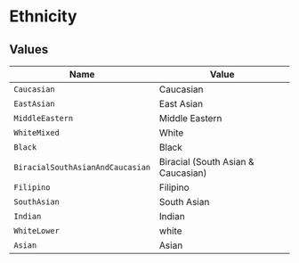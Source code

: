 # Ethnicity


## Values

| Name                               | Value                              |
| ---------------------------------- | ---------------------------------- |
| `Caucasian`                        | Caucasian                          |
| `EastAsian`                        | East Asian                         |
| `MiddleEastern`                    | Middle Eastern                     |
| `WhiteMixed`                       | White                              |
| `Black`                            | Black                              |
| `BiracialSouthAsianAndCaucasian`   | Biracial (South Asian & Caucasian) |
| `Filipino`                         | Filipino                           |
| `SouthAsian`                       | South Asian                        |
| `Indian`                           | Indian                             |
| `WhiteLower`                       | white                              |
| `Asian`                            | Asian                              |